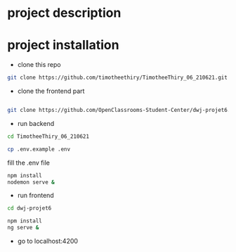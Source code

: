 # project description  

# project installation

- clone this repo
```bash
git clone https://github.com/timotheethiry/TimotheeThiry_06_210621.git
```

- clone the frontend part

```bash

git clone https://github.com/OpenClassrooms-Student-Center/dwj-projet6.git
```

- run backend
```bash
cd TimotheeThiry_06_210621
```

```bash
cp .env.example .env
```
fill the .env file

```bash
npm install
nodemon serve &
```

- run frontend
```bash
cd dwj-projet6
```

```bash
npm install
ng serve &
```

- go to localhost:4200